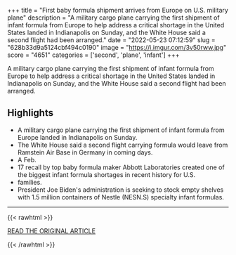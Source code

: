 +++
title = "First baby formula shipment arrives from Europe on U.S. military plane"
description = "A military cargo plane carrying the first shipment of infant formula from Europe to help address a critical shortage in the United States landed in Indianapolis on Sunday, and the White House said a second flight had been arranged."
date = "2022-05-23 07:12:59"
slug = "628b33d9a5124cbf494c0190"
image = "https://i.imgur.com/3v50rww.jpg"
score = "4651"
categories = ['second', 'plane', 'infant']
+++

A military cargo plane carrying the first shipment of infant formula from Europe to help address a critical shortage in the United States landed in Indianapolis on Sunday, and the White House said a second flight had been arranged.

## Highlights

- A military cargo plane carrying the first shipment of infant formula from Europe landed in Indianapolis on Sunday.
- The White House said a second flight carrying formula would leave from Ramstein Air Base in Germany in coming days.
- A Feb.
- 17 recall by top baby formula maker Abbott Laboratories created one of the biggest infant formula shortages in recent history for U.S.
- families.
- President Joe Biden's administration is seeking to stock empty shelves with 1.5 million containers of Nestle (NESN.S) specialty infant formulas.

---

{{< rawhtml >}}
  <p class="article-category">
    <a target="_blank" href="https://www.reuters.com/world/us/first-baby-formula-shipment-arrives-europe-us-military-plane-2022-05-22/">READ THE ORIGINAL ARTICLE</a>
  </p>
{{< /rawhtml >}}
